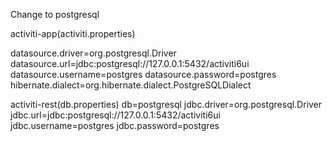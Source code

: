 Change to postgresql

activiti-app(activiti.properties)

datasource.driver=org.postgresql.Driver
datasource.url=jdbc:postgresql://127.0.0.1:5432/activiti6ui
datasource.username=postgres
datasource.password=postgres
hibernate.dialect=org.hibernate.dialect.PostgreSQLDialect

activiti-rest(db.properties)
db=postgresql
jdbc.driver=org.postgresql.Driver
jdbc.url=jdbc:postgresql://127.0.0.1:5432/activiti6ui
jdbc.username=postgres
jdbc.password=postgres